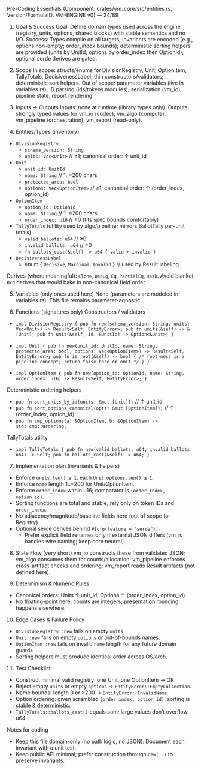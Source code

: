 Pre-Coding Essentials (Component: crates/vm_core/src/entities.rs, Version/FormulaID: VM-ENGINE v0) — 24/89

1) Goal & Success
Goal: Define domain types used across the engine (registry, units, options, shared blocks) with stable semantics and no I/O.
Success: Types compile on all targets; invariants are encoded (e.g., options non-empty; order_index bounds); deterministic sorting helpers are provided (units by UnitId; options by order_index then OptionId); optional serde derives are gated.

2) Scope
In scope: structs/enums for DivisionRegistry, Unit, OptionItem, TallyTotals, DecisivenessLabel; thin constructors/validators; deterministic sort helpers.
Out of scope: parameter variables (live in variables.rs), ID parsing (ids/tokens modules), serialization (vm_io), pipeline state, report rendering.

3) Inputs → Outputs
Inputs: none at runtime (library types only).
Outputs: strongly typed values for vm_io (codec), vm_algo (compute), vm_pipeline (orchestration), vm_report (read-only).

4) Entities/Types (inventory)
- `DivisionRegistry`
  - `schema_version: String`
  - `units: Vec<Unit>`  // ≥1; canonical order: ↑ unit_id
- `Unit`
  - `unit_id: UnitId`
  - `name: String`         // 1..=200 chars
  - `protected_area: bool`
  - `options: Vec<OptionItem>`  // ≥1; canonical order: ↑ (order_index, option_id)
- `OptionItem`
  - `option_id: OptionId`
  - `name: String`          // 1..=200 chars
  - `order_index: u16`      // ≥0 (fits spec bounds comfortably)
- `TallyTotals` (utility used by algo/pipeline; mirrors BallotTally per-unit totals)
  - `valid_ballots: u64`    // ≥0
  - `invalid_ballots: u64`  // ≥0
  - `fn ballots_cast(&self) -> u64 { valid + invalid }`
- `DecisivenessLabel`
  - enum { `Decisive`, `Marginal`, `Invalid` }  // used by Result labeling

Derives (where meaningful): `Clone`, `Debug`, `Eq`, `PartialEq`, `Hash`. Avoid blanket `Ord` derives that would bake in non-canonical field order.

5) Variables (only ones used here)
None (parameters are modeled in variables.rs). This file remains parameter-agnostic.

6) Functions (signatures only)
Constructors / validators
- `impl DivisionRegistry {
     pub fn new(schema_version: String, units: Vec<Unit>) -> Result<Self, EntityError>;
     pub fn units(&self) -> &[Unit];
     pub fn unit(&self, id: &UnitId) -> Option<&Unit>;
   }`

- `impl Unit {
     pub fn new(unit_id: UnitId, name: String, protected_area: bool, options: Vec<OptionItem>) -> Result<Self, EntityError>;
     pub fn is_root(&self) -> bool { /* root-ness is a pipeline concept; return false here or omit */ }
   }`

- `impl OptionItem {
     pub fn new(option_id: OptionId, name: String, order_index: u16) -> Result<Self, EntityError>;
   }`

Deterministic ordering helpers
- `pub fn sort_units_by_id(units: &mut [Unit]);`                     // ↑ unit_id
- `pub fn sort_options_canonical(opts: &mut [OptionItem]);`          // ↑ (order_index, option_id)
- `pub fn cmp_options(a: &OptionItem, b: &OptionItem) -> std::cmp::Ordering;`

TallyTotals utility
- `impl TallyTotals { pub fn new(valid_ballots: u64, invalid_ballots: u64) -> Self; pub fn ballots_cast(&self) -> u64; }`

7) Implementation plan (invariants & helpers)
- Enforce `units.len() ≥ 1`, each `Unit.options.len() ≥ 1`.
- Enforce `name` length 1..=200 for Unit/OptionItem.
- Enforce `order_index` within u16; comparator is `(order_index, option_id)`.
- Sorting functions are total and stable; rely only on token IDs and `order_index`.
- No adjacency/magnitude/baseline fields here (out of scope for Registry).
- Optional serde derives behind `#[cfg(feature = "serde")]`:
  - Prefer explicit field renames only if external JSON differs (vm_io handles wire naming; keep core neutral).

8) State Flow (very short)
vm_io constructs these from validated JSON; vm_algo consumes them for counts/allocation; vm_pipeline enforces cross-artifact checks and ordering; vm_report reads Result artifacts (not defined here).

9) Determinism & Numeric Rules
- Canonical orders: Units ↑ unit_id; Options ↑ (order_index, option_id).
- No floating-point here; counts are integers; presentation rounding happens elsewhere.

10) Edge Cases & Failure Policy
- `DivisionRegistry::new` fails on empty `units`.
- `Unit::new` fails on empty `options` or out-of-bounds names.
- `OptionItem::new` fails on invalid `name` length (or any future domain guard).
- Sorting helpers must produce identical order across OS/arch.

11) Test Checklist
- Construct minimal valid registry: one Unit, one OptionItem → OK.
- Reject empty `units` or empty `options` → `EntityError::EmptyCollection`.
- Name bounds: length 0 or >200 → `EntityError::InvalidName`.
- Option ordering: given scrambled `(order_index, option_id)`, sorting is stable & deterministic.
- `TallyTotals::ballots_cast()` equals sum; large values don’t overflow u64.

Notes for coding
- Keep this file domain-only (no path logic, no JSON). Document each invariant with a unit test.
- Keep public API minimal; prefer construction through `new(..)` to preserve invariants.
